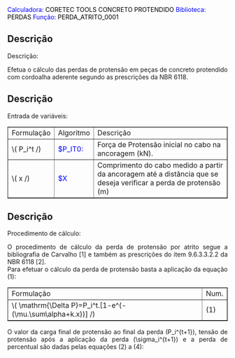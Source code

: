 <body>
<font color="blue">Calculadora:</font> <font color="black">CORETEC TOOLS CONCRETO PROTENDIDO</font>
<font color="blue">Biblioteca: </font> <font color="black">PERDAS</font>
<font color="blue">Função: </font> <font color="black">PERDA_ATRITO_0001</font>
    
<h2>Descrição</h2> Descrição:

<p align="justify">Efetua o cálculo das perdas de protensão em peças de concreto protendido com cordoalha aderente segundo as prescrições da NBR 6118.</p>    

<h2>Descrição</h2> Entrada de variáveis:
<table border="1">
    <tr>
        <td>Formulação</td>
        <td>Algoritmo</td>
        <td>Descrição</td>
    </tr>
    <tr>
        <td>\( P_i^t /)</td>
        <td><font color="blue">$P_IT0:</font></td>
        <td>Força de Protensão inicial no cabo na ancoragem (kN).</td>
    </tr>
    <tr>
        <td>\( x /)</td>
        <td><font color="blue">$X</font></td>
        <td>Comprimento do cabo medido a partir da ancoragem até a distância que se deseja verificar a perda de protensão (m)</td>
    </tr>
</table>   

<h2>Descrição</h2> Procedimento de cálculo:
<p align="justify">O procedimento de cálculo da perda de protensão por atrito segue a bibliografia de Carvalho [1] e também as prescrições do item 9.6.3.3.2.2 da NBR 6118 [2].<br>
Para efetuar o cálculo da perda de protensão basta a aplicação da equação (1):</p>
<table border="1">
    <tr>
        <td>Formulação</td>
        <td>Num.</td>
    </tr>
    <tr>
        <td>\( \mathrm{\Delta P}=P_i^t.[1-e^(-(\mu.\sum\alpha+k.x))] /)</td>
        <td>(1)</td>
    </tr>
</table>  
<p align="justify">O valor da carga final de protensão ao final da perda (P_i^{t+1}), tensão de protensão após a aplicação da perda (\sigma_i^{t+1}) e a perda de percentual são dadas pelas equações (2) a (4):</p>


</body>

